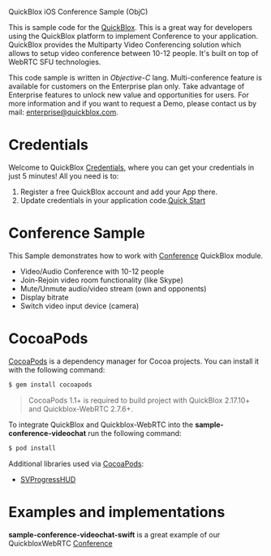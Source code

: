 QuickBlox iOS Conference Sample (ObjC)

This is sample code for the [QuickBlox](https://quickblox.com). This is a great way for developers using the QuickBlox platform to implement Conference to your application.
QuickBlox provides the Multiparty Video Conferencing solution which allows to setup video conference between 10-12 people. It's built on top of WebRTC SFU technologies.

This code sample is written in *Objective-C* lang.
Multi-conference feature is available for customers on the Enterprise plan only. Take advantage of Enterprise features to unlock new value and opportunities for users. For more information and if you want to request a Demo, please contact us by mail: enterprise@quickblox.com.

# Credentials

Welcome to QuickBlox [Credentials](https://docs.quickblox.com/docs/ios-quick-start), where you can get your credentials in just 5 minutes! All you need is to:

1. Register a free QuickBlox account and add your App there.
2. Update credentials in your application code.[Quick Start](https://docs.quickblox.com/docs/ios-quick-start)

# Conference Sample

This Sample demonstrates how to work with [Conference](https://docs.quickblox.com/docs/ios-video-conference) QuickBlox module. 

* Video/Audio Conference with 10-12 people
* Join-Rejoin video room functionality (like Skype)
* Mute/Unmute audio/video stream (own and opponents)
* Display bitrate
* Switch video input device (camera)

# CocoaPods

[CocoaPods](https://cocoapods.org) is a dependency manager for Cocoa projects. You can install it with the following command:

```bash
$ gem install cocoapods
```

> CocoaPods 1.1+ is required to build project with QuickBlox 2.17.10+ and Quickblox-WebRTC 2.7.6+.

To integrate QuickBlox and Quickblox-WebRTC into the **sample-conference-videochat** run the following command:

```bash
$ pod install
```
Additional libraries used via [CocoaPods](https://cocoapods.org):

* [SVProgressHUD](https://github.com/TransitApp/SVProgressHUD.git/)

# Examples and implementations
**sample-conference-videochat-swift** is a great example of our QuickbloxWebRTC [Conference](https://docs.quickblox.com/docs/ios-video-conference)
